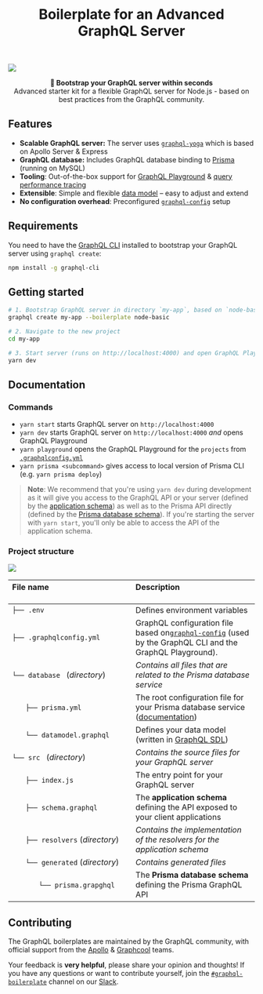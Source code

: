 <h1 align="center"><strong>Boilerplate for an Advanced GraphQL Server</strong></h1>

<br />

![](https://imgur.com/lIi4YrZ.png)

<div align="center"><strong>🚀 Bootstrap your GraphQL server within seconds</strong></div>
<div align="center">Advanced starter kit for a flexible GraphQL server for Node.js - based on best practices from the GraphQL community.</div>

## Features

- **Scalable GraphQL server:** The server uses [`graphql-yoga`](https://github.com/prisma/graphql-yoga) which is based on Apollo Server & Express
- **GraphQL database:** Includes GraphQL database binding to [Prisma](https://www.prismagraphql.com) (running on MySQL)
- **Tooling**: Out-of-the-box support for [GraphQL Playground](https://github.com/prisma/graphql-playground) & [query performance tracing](https://github.com/apollographql/apollo-tracing)
- **Extensible**: Simple and flexible [data model](./database/datamodel.graphql) – easy to adjust and extend
- **No configuration overhead**: Preconfigured [`graphql-config`](https://github.com/prisma/graphql-config) setup

## Requirements

You need to have the [GraphQL CLI](https://github.com/graphql-cli/graphql-cli) installed to bootstrap your GraphQL server using `graphql create`:

```sh
npm install -g graphql-cli
```

## Getting started

```sh
# 1. Bootstrap GraphQL server in directory `my-app`, based on `node-basic` boilerplate
graphql create my-app --boilerplate node-basic

# 2. Navigate to the new project
cd my-app

# 3. Start server (runs on http://localhost:4000) and open GraphQL Playground
yarn dev
```

## Documentation

### Commands

* `yarn start` starts GraphQL server on `http://localhost:4000`
* `yarn dev` starts GraphQL server on `http://localhost:4000` _and_ opens GraphQL Playground
* `yarn playground` opens the GraphQL Playground for the `projects` from [`.graphqlconfig.yml`](./.graphqlconfig.yml)
* `yarn prisma <subcommand>` gives access to local version of Prisma CLI (e.g. `yarn prisma deploy`)

> **Note**: We recommend that you're using `yarn dev` during development as it will give you access to the GraphQL API or your server (defined by the [application schema](./src/schema.graphql)) as well as to the Prisma API directly (defined by the [Prisma database schema](./generated/prisma.graphql)). If you're starting the server with `yarn start`, you'll only be able to access the API of the application schema.

### Project structure

![](https://imgur.com/95faUsa.png)

| File name 　　　　　　　　　　　　　　| Description 　　　　　　　　<br><br>|
| :--  | :--         |
| `├── .env` | Defines environment variables |
| `├── .graphqlconfig.yml` | GraphQL configuration file based on[`graphql-config`](https://github.com/prisma/graphql-config) (used by the GraphQL CLI and the GraphQL Playground).|
| `└── database ` (_directory_) | _Contains all files that are related to the Prisma database service_ |\
| `　　├── prisma.yml` | The root configuration file for your Prisma database service ([documentation](https://www.prismagraphql.com/docs/reference/prisma.yml/overview-and-example-foatho8aip)) |
| `　　└── datamodel.graphql` | Defines your data model (written in [GraphQL SDL](https://blog.graph.cool/graphql-sdl-schema-definition-language-6755bcb9ce51)) |
| `└── src ` (_directory_) | _Contains the source files for your GraphQL server_ |
| `　　├── index.js` | The entry point for your GraphQL server |
| `　　├── schema.graphql` | The **application schema** defining the API exposed to your client applications  |
| `　　├── resolvers` (_directory_) | _Contains the implementation of the resolvers for the application schema_ |
| `　　└── generated` (_directory_) | _Contains generated files_ |
| `　　　　└── prisma.grapghql` | The **Prisma database schema** defining the Prisma GraphQL API  |

## Contributing

The GraphQL boilerplates are maintained by the GraphQL community, with official support from the [Apollo](https://dev-blog.apollodata.com) & [Graphcool](https://blog.graph.cool/) teams.

Your feedback is **very helpful**, please share your opinion and thoughts! If you have any questions or want to contribute yourself, join the [`#graphql-boilerplate`](https://graphcool.slack.com/messages/graphql-boilerplate) channel on our [Slack](https://graphcool.slack.com/).